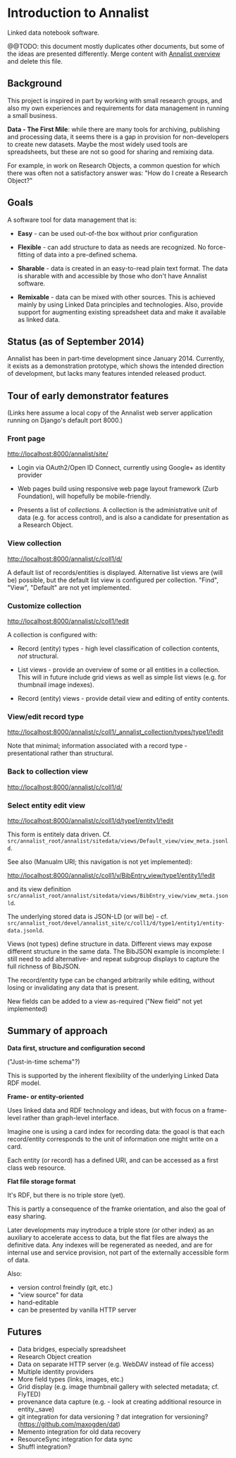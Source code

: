 # Introduction to Annalist

Linked data notebook software.

@@TODO: this document mostly duplicates other documents, but some of the ideas are presented differently.  Merge content with [Annalist overview](documents/introduction.md) and delete this file.

## Background

This project is inspired in part by working with small research groups, and also my own experiences and requirements for data management in running a small business.

**Data - The First Mile**:  while there are many tools for archiving, publishing and processing data, it seems there is a gap in provision for non-developers to create new datasets.  Maybe the most widely used tools are spreadsheets, but these are not so good for sharing and remixing data.

For example, in work on Research Objects, a common question for which there was often not a satisfactory answer was: "How do I create a Research Object?"


## Goals

A software tool for data management that is:

* **Easy** - can be used out-of-the box without prior configuration

* **Flexible** - can add structure to data as needs are recognized.  No force-fitting of data into a pre-defined schema.

* **Sharable** - data is created in an easy-to-read plain text format.  The data is sharable with and accessible by those who don't have Annalist software.

* **Remixable** - data can be mixed with other sources.  This is achieved mainly by using Linked Data principles and technologies.  Also, provide support for augmenting existing spreadsheet data and make it available as linked data.


## Status (as of September 2014)

Annalist has been in part-time development since January 2014.  Currently, it exists as a demonstration prototype, which shows the intended direction of development, but lacks many features intended released product.


## Tour of early demonstrator features

(Links here assume a local copy of the Annalist web server application running on Django's default port 8000.)

### Front page

[http://localhost:8000/annalist/site/](http://localhost:8000/annalist/site/)

* Login via OAuth2/Open ID Connect, currently using Google+ as identity provider

* Web pages build using responsive web page layout framework (Zurb Foundation), will hopefully be mobile-friendly.

* Presents a list of _collections_.  A collection is the administrative unit of data (e.g. for access control), and is also a candidate for presentation as a Research Object.

### View collection

[http://localhost:8000/annalist/c/coll1/d/](http://localhost:8000/annalist/c/coll1/d/)

A default list of records/entities is displayed.  Alternative list views are (will be) possible, but the default list view is configured per collection.  "Find", "View", "Default" are not yet implemented.

### Customize collection

[http://localhost:8000/annalist/c/coll1/!edit](http://localhost:8000/annalist/c/coll1/!edit)

A collection is configured with:

* Record (entity) types - high level classification of collection contents, _not_ structural.

* List views - provide an overview of some or all entities in a collection.  This will in future include grid views as well as simple list views (e.g. for thumbnail image indexes).

* Record (entity) views - provide detail view and editing of entity contents.  

### View/edit record type

[http://localhost:8000/annalist/c/coll1/_annalist_collection/types/type1/!edit](http://localhost:8000/annalist/c/coll1/_annalist_collection/types/type1/!edit)

Note that minimal; information associated with a record type - presentational rather than structural.

### Back to collection view

[http://localhost:8000/annalist/c/coll1/d/](http://localhost:8000/annalist/c/coll1/d/)

### Select entity edit view

[http://localhost:8000/annalist/c/coll1/d/type1/entity1/!edit](http://localhost:8000/annalist/c/coll1/d/type1/entity1/!edit)

This form is entitely data driven.  Cf. `src/annalist_root/annalist/sitedata/views/Default_view/view_meta.jsonld`.

See also (Manualm URI; this navigation is not yet implemented):

[http://localhost:8000/annalist/c/coll1/v/BibEntry_view/type1/entity1/!edit](http://localhost:8000/annalist/c/coll1/v/BibEntry_view/type1/entity1/!edit)

and its view definition `src/annalist_root/annalist/sitedata/views/BibEntry_view/view_meta.jsonld`.

The underlying stored data is JSON-LD (or will be) - cf. `src/annalist_root/devel/annalist_site/c/coll1/d/type1/entity1/entity-data.jsonld`.

Views (not types) define structure in data.  Different views may expose different structure in the same data.  The BibJSON example is incomplete: I still need to add alternative- and repeat subgroup displays to capture the full richness of BibJSON.

The record/entity type can be changed arbitrarily while editing, without losing or invalidating any data that is present.

New fields can be added to a view as-required ("New field" not yet implemented)

## Summary of approach

**Data first, structure and configuration second**

("Just-in-time schema"?)

This is supported by the inherent flexibility of the underlying Linked Data RDF model.

**Frame- or entity-oriented**

Uses linked data and RDF technology and ideas, but with focus on a frame-level rather than graph-level interface.

Imagine one is using a card index for recording data: the goaol is that each record/entity corresponds to the unit of information one might write on a card.

Each entity (or record) has a defined URI, and can be accessed as a first class web resource.

**Flat file storage format**

It's RDF, but there is no triple store (yet).

This is partly a consequence of the framke orientation, and also the goal of easy sharing.

Later developments may inytroduce a triple store (or other index) as an auxiliary to accelerate access to data, but the flat files are always the definitive data.  Any indexes will be regenerated as needed, and are for internal use and service provision, not part of the externally accessible form of data.

Also:
* version control freindly (git, etc.)
* "view source" for data
* hand-editable
* can be presented by vanilla HTTP server

## Futures

* Data bridges, especially spreadsheet
* Research Object creation
* Data on separate HTTP server (e.g. WebDAV instead of file access)
* Multiple identity providers
* More field types (links, images, etc.)
* Grid display (e.g. image thumbnail gallery with selected metadata; cf. FlyTED)
* provenance data capture (e.g. - look at creating additional resource in entity._save)
* git integration for data versioning
  ? dat integration for versioning? (https://github.com/maxogden/dat)
* Memento integration for old data recovery
* ResourceSync integration for data sync
* Shuffl integration?

